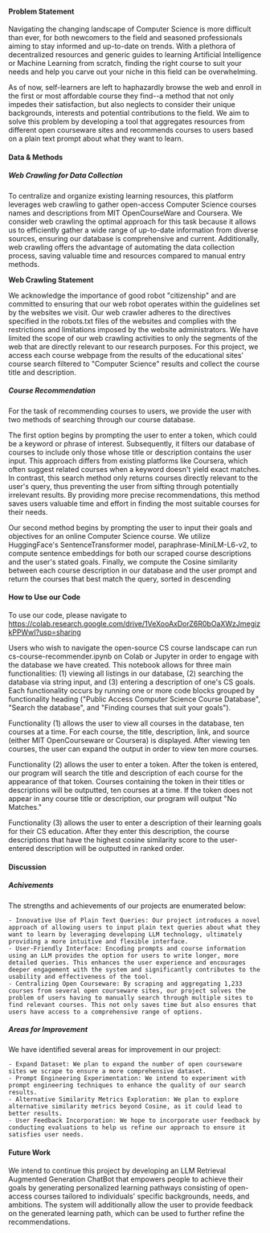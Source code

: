 #### Problem Statement

 Navigating the changing landscape of Computer Science is more difficult than ever, for both newcomers to the field and seasoned professionals aiming to stay informed and up-to-date on trends. With a plethora of decentralized resources and generic guides to learning Artificial Intelligence or Machine Learning from scratch, finding the right course to suit your needs and help you carve out your niche in this field can be overwhelming.  

 As of now, self-learners are left to haphazardly browse the web and enroll in the first or most affordable course they find--a method that not only impedes their satisfaction, but also neglects to consider their unique backgrounds, interests and potential contributions to the field. We aim to solve this problem by developing a tool that aggregates resources from different open courseware sites and recommends courses to users based on a plain text prompt about what they want to learn. 

#### Data & Methods

##### Web Crawling for Data Collection

 To centralize and organize existing learning resources, this platform leverages web crawling to gather open-access Computer Science courses names and descriptions from MIT OpenCourseWare and Coursera. We consider web crawling the optimal approach for this task because it allows us to efficiently gather a wide range of up-to-date information from diverse sources, ensuring our database is comprehensive and current. Additionally, web crawling offers the advantage of automating the data collection process, saving valuable time and resources compared to manual entry methods. 

**Web Crawling Statement**

 We acknowledge the importance of good robot "citizenship" and are committed to ensuring that our web robot operates within the guidelines set by the websites we visit. Our web crawler adheres to the directives specified in the robots.txt files of the websites and complies with the restrictions and limitations imposed by the website administrators. We have limited the scope of our web crawling activities to only the segments of the web that are directly relevant to our research purposes. For this project, we access each course webpage from the results of the educational sites' course search filtered to "Computer Science" results and collect the course title and description. 

##### Course Recommendation 

  For the  task of recommending courses to users, we provide the user with two methods of searching through our course database. 

  The first option begins by prompting the user to enter a token, which could be a keyword or phrase of interest. Subsequently, it filters our database of courses to include only those whose title or description contains the user input. This approach differs from existing platforms like Coursera, which often suggest related courses when a keyword doesn't yield exact matches. In contrast, this search method only returns courses directly relevant to the user's query, thus preventing the user from sifting through potentially irrelevant results. By providing more precise recommendations, this method saves users valuable time and effort in finding the most suitable courses for their needs. 

  Our second method begins by prompting the user to input their goals and objectives for an online Computer Science course. We utilize HuggingFace's SentenceTransformer model, paraphrase-MiniLM-L6-v2, to compute sentence embeddings for both our scraped course descriptions and the user's stated goals. Finally, we compute the Cosine similarity between each course description in our database and the user prompt and return the courses that best match the query, sorted in descending 

#### How to Use our Code

To use our code, please navigate to https://colab.research.google.com/drive/1VeXooAxDorZ6R0bOaXWzJmegizkPPWwI?usp=sharing

Users who wish to navigate the open-source CS course landscape can run cs-course-recommender.ipynb on Colab or Jupyter in order to engage with the database we have created. This notebook allows for three main functionalities: (1) viewing all listings in our database, (2) searching the database via string input, and (3) entering a description of one's CS goals. Each functionality occurs by running one or more code blocks grouped by functionality heading ("Public Access Computer Science Course Database", "Search the database", and "Finding courses that suit your goals").

Functionality (1) allows the user to view all courses in the database, ten courses at a time. For each course, the title, description, link, and source (either MIT OpenCourseware or Coursera) is displayed. After viewing ten courses, the user can expand the output in order to view ten more courses.

Functionality (2) allows the user to enter a token. After the token is entered, our program will search the title and description of each course for the appearance of that token. Courses containing the token in their titles or descriptions will be outputted, ten courses at a time. If the token does not appear in any course title or description, our program will output "No Matches."

Functionality (3) allows the user to enter a description of their learning goals for their CS education. After they enter this description, the course descriptions that have the highest cosine similarity score to the user-entered description will be outputted in ranked order.

#### Discussion 

##### Achivements 

The strengths and achievements of our projects are enumerated below: 

    - Innovative Use of Plain Text Queries: Our project introduces a novel approach of allowing users to input plain text queries about what they want to learn by leveraging developing LLM technology, ultimately providing a more intuitive and flexible interface. 
    - User-Friendly Interface: Encoding prompts and course information using an LLM provides the option for users to write longer, more detailed queries. This enhances the user experience and encourages deeper engagement with the system and significantly contributes to the usability and effectiveness of the tool.
    - Centralizing Open Courseware: By scraping and aggregating 1,233 courses from several open courseware sites, our project solves the problem of users having to manually search through multiple sites to find relevant courses. This not only saves time but also ensures that users have access to a comprehensive range of options. 


##### Areas for Improvement

We have identified several areas for improvement in our project: 

    - Expand Dataset: We plan to expand the number of open courseware sites we scrape to ensure a more comprehensive dataset.
    - Prompt Engineering Experimentation: We intend to experiment with prompt engineering techniques to enhance the quality of our search results.
    - Alternative Similarity Metrics Exploration: We plan to explore alternative similarity metrics beyond Cosine, as it could lead to better results.
    - User Feedback Incorporation: We hope to incorporate user feedback by conducting evaluations to help us refine our approach to ensure it satisfies user needs.


#### Future Work

We intend to continue this project by developing an LLM Retrieval Augmented Generation ChatBot that empowers people to achieve their goals by generating personalized learning pathways consisting of open-access courses tailored to individuals' specific backgrounds, needs, and ambitions. The system will additionally allow the user to provide feedback on the generated learning path, which can be used to further refine the recommendations. 


